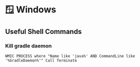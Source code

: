 # 🪟 Windows

## Useful Shell Commands

### Kill gradle daemon

`WMIC PROCESS where "Name like 'java%' AND CommandLine like '%GradleDaemon%'" Call Terminate`
